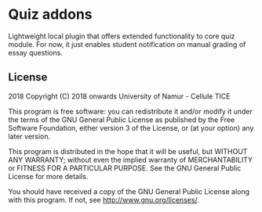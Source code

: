 # Quiz addons #

Lightweight local plugin that offers extended functionality to core quiz module.
For now, it just enables student notification on manual grading of essay questions.

## License ##

2018 Copyright (C) 2018 onwards University of Namur - Cellule TICE

This program is free software: you can redistribute it and/or modify it under
the terms of the GNU General Public License as published by the Free Software
Foundation, either version 3 of the License, or (at your option) any later
version.

This program is distributed in the hope that it will be useful, but WITHOUT ANY
WARRANTY; without even the implied warranty of MERCHANTABILITY or FITNESS FOR A
PARTICULAR PURPOSE.  See the GNU General Public License for more details.

You should have received a copy of the GNU General Public License along with
this program.  If not, see <http://www.gnu.org/licenses/>.
